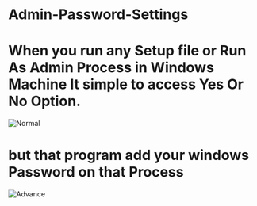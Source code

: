 # Admin-Password-Settings

# When you run any Setup file or Run As Admin Process in Windows Machine It simple to access Yes Or No Option.

![Normal](https://user-images.githubusercontent.com/84669955/131102470-a6ee3d80-bd57-4742-948f-f316ea9463c7.png)

# but that program add your windows Password on that Process

![Advance](https://user-images.githubusercontent.com/84669955/131102639-064792f7-d54c-45e5-892c-8a801ff6325e.png)
